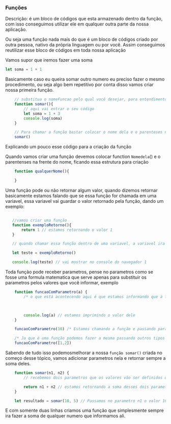 ### Funções

Descrição: é um bloco de códigos que esta armazenado dentro da função, com isso conseguimos utilizar ele em qualquer outra parte da nossa aplicação.

Ou seja uma função nada mais do que é um bloco de códigos criado por outra pessoa, nativo da própria linguagem ou por você. Assim conseguimos reutilizar esse bloco de códigos em toda nossa aplicação  

Vamos supor que iremos fazer uma soma
```javascript
let soma = 1 + 1
```

Basicamente caso eu queira somar outro numero eu preciso fazer o mesmo procedimento, ou seja algo bem repetitivo por conta disso vamos criar nossa primeira função.
```javascript
    // substitua o nomeFuncao pelo qual você desejar, para entendimento vamos chamar de somar
    function somar(){ 
        // aqui vai entrar o seu código
        let soma = 1 + 3
        console.log(soma)
    }

    // Para chamar a função bastar colocar o nome dela e o parenteses na frente.
    somar()
```

Explicando um pouco esse código para a criação da função

Quando vamos criar uma função devemos colocar function ```Nomedela```() e o parentenses na frente do nome, ficando essa estrutura para criação
```javascript
    function qualquerNome(){

    }
```

Uma função pode ou não retornar algum valor, quando dizemos retornar basicamente estamos falando que se essa função for chamada em uma variavel, essa variavel vai guardar o valor retornado pela função, dando um exemplo:

 ```javascript

    //vamos criar uma função
    function exemploRetorno(){
        return 1 // estamos retornando o valor 1
    }

    // quando chamar essa função dentro de uma variavel, a variavel ira guardar o valor 1 que a função está retornando.

    let teste = exemploRetorno()

    console.log(teste) // vai mostrar no console do navegador 1
```

Toda função pode receber parametros, pense no parametros como se fosse uma formula matematica que serve apenas para substituir os parametros pelos valores que você informar, exemplo
```javascript
    function funcaoComParametro(a) {
        /* o que está acontecendo aqui é que estamos informando que a função pode ou não receber algum valor no parametro A, esse valor é recebido quando a gente chama a função */

        

        console.log(a) // estamos imprimindo o valor dele
    }

    funcaoComParametro(10) /* Estamos chamando a função e passando para o parametro A o valor de 10, dentro da função simplesmente imprime o valor no console do navegador. */

    /* Ja que é uma função podemos fazer a mesma passando outros tipos de dados para o parametro */
    funcaoComParametro([1,2])
```

Sabendo de tudo isso podemosmelhorar a nossa ```função somar()``` criada no começo desse tópico, vamos adicionar parametros nela e retornar sempre a soma deles.
```javascript
    function somar(n1, n2) {
        // recebemos dois parametros que os valores vão ser definidos quando chamar a função

        return n1 + n2 // estamos retornando a soma desses dois parametros.
    }

    let resultado = somar(10, 5) // Passamos no parametro n1 o valor 10 e para o parametro n2 o valor 5, ai na variavel resultado estamos simplesmente armazenando o resultado da soma entre esses dois valores.
```

E com somente duas linhas criamos uma função que simplesmente sempre ira fazer a soma de qualquer numero que informamos ali.